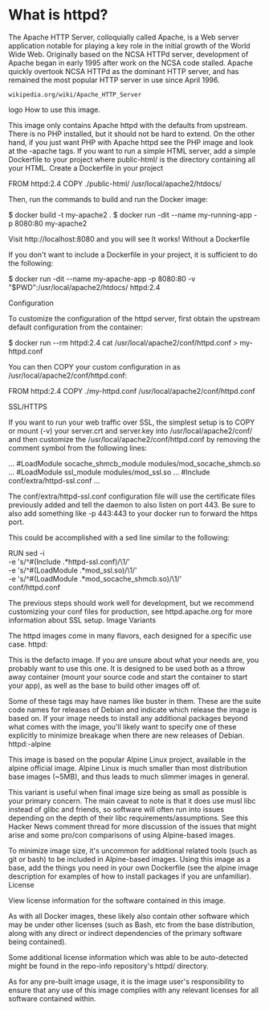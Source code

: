 # What is httpd?

The Apache HTTP Server, colloquially called Apache, is a Web server application notable for playing a key role in the initial growth of the World Wide Web. Originally based on the NCSA HTTPd server, development of Apache began in early 1995 after work on the NCSA code stalled. Apache quickly overtook NCSA HTTPd as the dominant HTTP server, and has remained the most popular HTTP server in use since April 1996.

    wikipedia.org/wiki/Apache_HTTP_Server

logo
How to use this image.

This image only contains Apache httpd with the defaults from upstream. There is no PHP installed, but it should not be hard to extend. On the other hand, if you just want PHP with Apache httpd see the PHP image and look at the -apache tags. If you want to run a simple HTML server, add a simple Dockerfile to your project where public-html/ is the directory containing all your HTML.
Create a Dockerfile in your project

FROM httpd:2.4
COPY ./public-html/ /usr/local/apache2/htdocs/

Then, run the commands to build and run the Docker image:

$ docker build -t my-apache2 .
$ docker run -dit --name my-running-app -p 8080:80 my-apache2

Visit http://localhost:8080 and you will see It works!
Without a Dockerfile

If you don't want to include a Dockerfile in your project, it is sufficient to do the following:

$ docker run -dit --name my-apache-app -p 8080:80 -v "$PWD":/usr/local/apache2/htdocs/ httpd:2.4

Configuration

To customize the configuration of the httpd server, first obtain the upstream default configuration from the container:

$ docker run --rm httpd:2.4 cat /usr/local/apache2/conf/httpd.conf > my-httpd.conf

You can then COPY your custom configuration in as /usr/local/apache2/conf/httpd.conf:

FROM httpd:2.4
COPY ./my-httpd.conf /usr/local/apache2/conf/httpd.conf

SSL/HTTPS

If you want to run your web traffic over SSL, the simplest setup is to COPY or mount (-v) your server.crt and server.key into /usr/local/apache2/conf/ and then customize the /usr/local/apache2/conf/httpd.conf by removing the comment symbol from the following lines:

...
#LoadModule socache_shmcb_module modules/mod_socache_shmcb.so
...
#LoadModule ssl_module modules/mod_ssl.so
...
#Include conf/extra/httpd-ssl.conf
...

The conf/extra/httpd-ssl.conf configuration file will use the certificate files previously added and tell the daemon to also listen on port 443. Be sure to also add something like -p 443:443 to your docker run to forward the https port.

This could be accomplished with a sed line similar to the following:

RUN sed -i \
        -e 's/^#\(Include .*httpd-ssl.conf\)/\1/' \
        -e 's/^#\(LoadModule .*mod_ssl.so\)/\1/' \
        -e 's/^#\(LoadModule .*mod_socache_shmcb.so\)/\1/' \
        conf/httpd.conf

The previous steps should work well for development, but we recommend customizing your conf files for production, see httpd.apache.org for more information about SSL setup.
Image Variants

The httpd images come in many flavors, each designed for a specific use case.
httpd:<version>

This is the defacto image. If you are unsure about what your needs are, you probably want to use this one. It is designed to be used both as a throw away container (mount your source code and start the container to start your app), as well as the base to build other images off of.

Some of these tags may have names like buster in them. These are the suite code names for releases of Debian and indicate which release the image is based on. If your image needs to install any additional packages beyond what comes with the image, you'll likely want to specify one of these explicitly to minimize breakage when there are new releases of Debian.
httpd:<version>-alpine

This image is based on the popular Alpine Linux project, available in the alpine official image. Alpine Linux is much smaller than most distribution base images (~5MB), and thus leads to much slimmer images in general.

This variant is useful when final image size being as small as possible is your primary concern. The main caveat to note is that it does use musl libc instead of glibc and friends, so software will often run into issues depending on the depth of their libc requirements/assumptions. See this Hacker News comment thread for more discussion of the issues that might arise and some pro/con comparisons of using Alpine-based images.

To minimize image size, it's uncommon for additional related tools (such as git or bash) to be included in Alpine-based images. Using this image as a base, add the things you need in your own Dockerfile (see the alpine image description for examples of how to install packages if you are unfamiliar).
License

View license information for the software contained in this image.

As with all Docker images, these likely also contain other software which may be under other licenses (such as Bash, etc from the base distribution, along with any direct or indirect dependencies of the primary software being contained).

Some additional license information which was able to be auto-detected might be found in the repo-info repository's httpd/ directory.

As for any pre-built image usage, it is the image user's responsibility to ensure that any use of this image complies with any relevant licenses for all software contained within.
